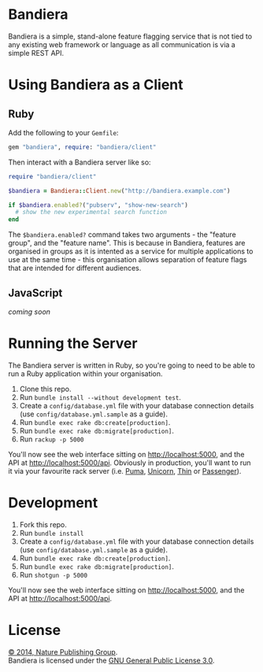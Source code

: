 # Bandiera

Bandiera is a simple, stand-alone feature flagging service that is not tied to any existing web framework or language as all communication is via a simple REST API.

# Using Bandiera as a Client

## Ruby

Add the following to your `Gemfile`:

```ruby
gem "bandiera", require: "bandiera/client"
```

Then interact with a Bandiera server like so:

```ruby
require "bandiera/client"

$bandiera = Bandiera::Client.new("http://bandiera.example.com")

if $bandiera.enabled?("pubserv", "show-new-search")
  # show the new experimental search function
end
```

The `$bandiera.enabled?` command takes two arguments - the "feature group", and the "feature name".  This is because in Bandiera, features are organised in groups as it is intented as a service for multiple applications to use at the same time - this organisation allows separation of feature flags that are intended for different audiences.

## JavaScript

_coming soon_

# Running the Server

The Bandiera server is written in Ruby, so you're going to need to be able to run a Ruby application within your organisation.

1. Clone this repo.
2. Run `bundle install --without development test`.
3. Create a `config/database.yml` file with your database connection details (use `config/database.yml.sample` as a guide).
4. Run `bundle exec rake db:create[production]`.
5. Run `bundle exec rake db:migrate[production]`.
6. Run `rackup -p 5000`

You'll now see the web interface sitting on [http://localhost:5000](http://localhost:5000), and the API at [http://localhost:5000/api](http://localhost:5000/api).  Obviously in production, you'll want to run it via your favourite rack server (i.e. [Puma][puma], [Unicorn][unicorn], [Thin][thin] or [Passenger][passenger]).

# Development

1. Fork this repo.
2. Run `bundle install`
3. Create a `config/database.yml` file with your database connection details (use `config/database.yml.sample` as a guide).
4. Run `bundle exec rake db:create[production]`.
5. Run `bundle exec rake db:migrate[production]`.
6. Run `shotgun -p 5000`

You'll now see the web interface sitting on [http://localhost:5000](http://localhost:5000), and the API at [http://localhost:5000/api](http://localhost:5000/api).

# License

[&copy; 2014, Nature Publishing Group](LICENSE.txt).  
Bandiera is licensed under the [GNU General Public License 3.0][gpl].

[gpl]: http://www.gnu.org/licenses/gpl-3.0.html
[puma]: http://puma.io
[unicorn]: http://unicorn.bogomips.org
[thin]: http://code.macournoyer.com/thin/
[passenger]: https://www.phusionpassenger.com/
